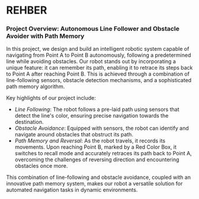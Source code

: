 # REHBER
### Project Overview: Autonomous Line Follower and Obstacle Avoider with Path Memory

In this project, we design and build an intelligent robotic system capable of navigating from Point A to Point B autonomously, following a predetermined line while avoiding obstacles. Our robot stands out by incorporating a unique feature: it can remember its path, enabling it to retrace its steps back to Point A after reaching Point B. This is achieved through a combination of line-following sensors, obstacle detection mechanisms, and a sophisticated path memory algorithm.

Key highlights of our project include:

- *Line Following*: The robot follows a pre-laid path using sensors that detect the line's color, ensuring precise navigation towards the destination.
- *Obstacle Avoidance*: Equipped with sensors, the robot can identify and navigate around obstacles that obstruct its path.
- *Path Memory and Reversal*: As the robot travels, it records its movements. Upon reaching Point B, marked by a Red Color Box, it switches to recall mode and accurately retraces its path back to Point A, overcoming the challenges of reversing direction and encountering obstacles once more.

This combination of line-following and obstacle avoidance, coupled with an innovative path memory system, makes our robot a versatile solution for automated navigation tasks in dynamic environments.
